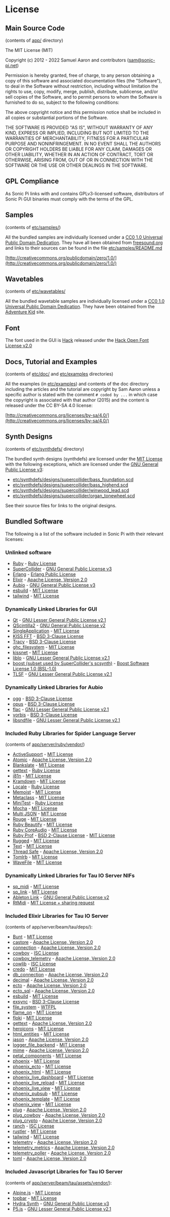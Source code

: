 # License

## Main Source Code

(contents of [app/](https://github.com/sonic-pi-net/sonic-pi/tree/stable/app) directory)

The MIT License (MIT)

Copyright (c) 2012 - 2022 Samuel Aaron and contributors (sam@sonic-pi.net)

Permission is hereby granted, free of charge, to any person obtaining a copy
of this software and associated documentation files (the "Software"), to deal
in the Software without restriction, including without limitation the rights
to use, copy, modify, merge, publish, distribute, sublicense, and/or sell
copies of the Software, and to permit persons to whom the Software is
furnished to do so, subject to the following conditions:

The above copyright notice and this permission notice shall be included in
all copies or substantial portions of the Software.

THE SOFTWARE IS PROVIDED "AS IS", WITHOUT WARRANTY OF ANY KIND, EXPRESS OR
IMPLIED, INCLUDING BUT NOT LIMITED TO THE WARRANTIES OF MERCHANTABILITY,
FITNESS FOR A PARTICULAR PURPOSE AND NONINFRINGEMENT. IN NO EVENT SHALL THE
AUTHORS OR COPYRIGHT HOLDERS BE LIABLE FOR ANY CLAIM, DAMAGES OR OTHER
LIABILITY, WHETHER IN AN ACTION OF CONTRACT, TORT OR OTHERWISE, ARISING FROM,
OUT OF OR IN CONNECTION WITH THE SOFTWARE OR THE USE OR OTHER DEALINGS IN
THE SOFTWARE.

## GPL Compliance

As Sonic Pi links with and contains GPLv3-licensed software, distributors of
Sonic Pi GUI binaries must comply with the terms of the GPL.

## Samples

(contents of [etc/samples/](https://github.com/sonic-pi-net/sonic-pi/tree/stable/etc/samples))

All the bundled samples are individually licensed under a
[CC0 1.0 Universal Public Domain Dedication](http://creativecommons.org/publicdomain/zero/1.0/). They
have all been obtained from [freesound.org](http://freesound.org) and
links to their sources can be found in the file
[etc/samples/README.md](https://github.com/sonic-pi-net/sonic-pi/blob/main/etc/samples/README.md)

[http://creativecommons.org/publicdomain/zero/1.0/](http://creativecommons.org/publicdomain/zero/1.0/)

## Wavetables

(contents of [etc/wavetables/](https://github.com/sonic-pi-net/sonic-pi/tree/stable/etc/wavetables)

All the bundled wavetable samples are individually licensed under a
[CC0 1.0 Universal Public Domain Dedication](http://creativecommons.org/publicdomain/zero/1.0/). They
have been obtained from the
[Adventure Kid](http://www.adventurekid.se/akrt/waveforms/adventure-kid-waveforms/)
site.

## Font

The font used in the GUI is [Hack](http://sourcefoundry.org/hack/) released under the [Hack Open Font License v2.0](https://github.com/chrissimpkins/Hack/blob/master/LICENSE.md)

## Docs, Tutorial and Examples

(contents of [etc/doc/](https://github.com/sonic-pi-net/sonic-pi/tree/stable/etc/doc) and [etc/examples](https://github.com/sonic-pi-net/sonic-pi/tree/stable/etc/examples) directories)

All the examples (in
[etc/examples](https://github.com/sonic-pi-net/sonic-pi/tree/stable/etc/examples))
and contents of the doc directory including the articles and the
tutorial are copyright by Sam Aaron unless a specific author is stated
with the comment `# coded by ...` in which case the copyright is
associated with that author (2015) and the content is released under the
CC BY-SA 4.0 license:

[http://creativecommons.org/licenses/by-sa/4.0/](http://creativecommons.org/licenses/by-sa/4.0/)

## Synth Designs

(contents of [etc/synthdefs/](https://github.com/sonic-pi-net/sonic-pi/tree/stable/etc/synthdefs) directory)

The bundled synth designs (synthdefs) are licensed under the [MIT License](http://opensource.org/licenses/MIT) with the following exceptions, which are licensed under the [GNU General Public License v3](https://www.gnu.org/licenses/gpl-3.0.html):

- [etc/synthdefs/designs/supercollider/bass_foundation.scd](https://github.com/sonic-pi-net/sonic-pi/tree/stable/etc/synthdefs/designs/supercollider/bass_foundation.scd)
- [etc/synthdefs/designs/supercollider/bass_highend.scd](https://github.com/sonic-pi-net/sonic-pi/tree/stable/etc/synthdefs/designs/supercollider/bass_highend.scd)
- [etc/synthdefs/designs/supercollider/winwood_lead.scd](https://github.com/sonic-pi-net/sonic-pi/tree/stable/etc/synthdefs/designs/supercollider/winwood_lead.scd)
- [etc/synthdefs/designs/supercollider/organ_tonewheel.scd](https://github.com/sonic-pi-net/sonic-pi/tree/stable/etc/synthdefs/designs/supercollider/organ_tonewheel.scd)

See their source files for links to the original designs.

## Bundled Software

The following is a list of the software included in Sonic Pi with their
relevant licenses:

### Unlinked software

- [Ruby](http://ruby-lang.org) - [Ruby License](https://www.ruby-lang.org/en/about/license.txt)
- [SuperCollider](http://supercollider.sourceforge.net) - [GNU General Public License v3](https://www.gnu.org/licenses/gpl-3.0.html)
- [Erlang](http://erlang.org) - [Erlang Public License](https://www.erlang.org/EPLICENSE)
- [Elixir](http://elixir-lang.org/) - [Apache License, Version 2.0](http://www.apache.org/licenses/LICENSE-2.0.html)
- [Aubio](http://aubio.org) - [GNU General Public License v3](https://www.gnu.org/licenses/gpl-3.0.html)
- [esbuild](https://esbuild.github.io/) - [MIT License](http://opensource.org/licenses/MIT)
- [tailwind](https://tailwindcss.com/) - [MIT License](http://opensource.org/licenses/MIT)

### Dynamically Linked Libraries for GUI

- [Qt](http://qt-project.org) - [GNU Lesser General Public License v2.1](https://www.gnu.org/licenses/lgpl-2.1.html)
- [QScintilla2](http://www.riverbankcomputing.com/software/qscintilla/intro) - [GNU General Public License v2](https://www.gnu.org/licenses/gpl-2.0.html)
- [SingleApplication](https://github.com/itay-grudev/SingleApplication) - [MIT License](http://opensource.org/licenses/MIT)
- [KISS FFT](https://github.com/mborgerding/kissfft) - [BSD 3-Clause License](http://opensource.org/licenses/BSD-3-Clause)
- [Tracy](https://bitbucket.org/wolfpld/tracy/src/master/) - [BSD 3-Clause License](http://opensource.org/licenses/BSD-3-Clause)
- [ghc_filesystem](https://github.com/gulrak/filesystem) - [MIT License](http://opensource.org/licenses/MIT)
- [kissnet](https://github.com/Ybalrid/kissnet) - [MIT License](http://opensource.org/licenses/MIT)
- [liblo](https://github.com/radarsat1/liblo) - [GNU Lesser General Public License v2.1](https://www.gnu.org/licenses/lgpl-2.1.html)
- [boost (subset used by SuperCollider's scsynth)](https://www.boost.org) - [Boost Software License 1.0 (BSL-1.0)](https://opensource.org/licenses/BSL-1.0)
- [TLSF](http://www.gii.upv.es/tlsf/) - [GNU Lesser General Public License v2.1](https://www.gnu.org/licenses/lgpl-2.1.html)

### Dynamically Linked Libraries for Aubio

- [ogg](https://github.com/xiph/ogg) - [BSD 3-Clause License](http://opensource.org/licenses/BSD-3-Clause)
- [opus](https://github.com/xiph/opus) - [BSD 3-Clause License](http://opensource.org/licenses/BSD-3-Clause)
- [flac](https://github.com/xiph/flac) - [GNU Lesser General Public License v2.1](https://www.gnu.org/licenses/lgpl-2.1.html)
- [vorbis](https://github.com/xiph/vorbis) - [BSD 3-Clause License](http://opensource.org/licenses/BSD-3-Clause)
- [libsndfile](http://www.mega-nerd.com/libsndfile/) - [GNU Lesser General Public License v2.1](https://www.gnu.org/licenses/lgpl-2.1.html)

### Included Ruby Libraries for Spider Language Server

(contents of [app/server/ruby/vendor/](https://github.com/sonic-pi-net/sonic-pi/tree/stable/app/server/ruby/vendor))

- [ActiveSupport](https://github.com/rails/rails/tree/master/activesupport) - [MIT License](http://opensource.org/licenses/MIT)
- [Atomic](http://github.com/headius/ruby-atomic) - [Apache License, Version 2.0](http://www.apache.org/licenses/LICENSE-2.0.html)
- [Blankslate](https://github.com/masover/blankslate) - [MIT License](http://opensource.org/licensesMIT)
- [gettext](https://github.com/ruby-gettext/gettext) - [Ruby License](https://www.ruby-lang.org/en/about/license.txt)
- [i81n](https://github.com/svenfuchs/i18n) - [MIT License](http://opensource.org/licenses/MIT)
- [Kramdown](http://kramdown.gettalong.org) - [MIT License](http://opensource.org/licenses/MIT)
- [Locale](https://github.com/ruby-gettext/locale) - [Ruby License](https://www.ruby-lang.org/en/about/license.txt)
- [Memoist](https://github.com/matthewrudy/memoist) - [MIT License](http://opensource.org/licenses/MIT)
- [Metaclass](https://github.com/floehopper/metaclass) - [MIT License](http://opensource.org/licenses/MIT)
- [MiniTest](http://ruby-doc.org/stdlib-2.0.0/libdoc/minitest/rdoc/MiniTest.html) - [Ruby License](https://www.ruby-lang.org/en/about/license.txt)
- [Mocha](http://gofreerange.com/mocha/docs/) - [MIT License](http://opensource.org/licenses/MIT)
- [Multi JSON](https://github.com/intridea/multi_json) - [MIT License](http://opensource.org/licenses/MIT)
- [Rouge](https://github.com/jneen/rouge) - [MIT License](http://opensource.org/licenses/MIT)
- [Ruby Beautify](https://github.com/erniebrodeur/ruby-beautify) - [MIT License](http://opensource.org/licenses/MIT)
- [Ruby CoreAudio](https://github.com/nagachika/ruby-coreaudio) - [MIT License](http://opensource.org/licenses/MIT)
- [Ruby Prof](https://github.com/ruby-prof/ruby-prof) - [BSD 2-Clause License](http://opensource.org/licenses/BSD-2-Clause) - [MIT License](http://opensource.org/licenses/MIT)
- [Rugged](https://github.com/libgit2/rugged) - [MIT License](http://opensource.org/licenses/MIT)
- [Text](https://github.com/threedaymonk/text) - [MIT License](http://opensource.org/licenses/MIT)
- [Thread Safe](https://github.com/ruby-concurrency/thread_safe) - [Apache License, Version 2.0](http://www.apache.org/licenses/LICENSE-2.0.html)
- [Tomlrb](https://github.com/fbernier/tomlrb) - [MIT License](http://opensource.org/licenses/MIT)
- [WaveFile](https://github.com/jstrait/wavefile/) - [MIT License](http://opensource.org/licenses/MIT)

### Dynamically Linked Libraries for Tau IO Server NIFs

- [sp_midi](https://github.com/sonic-pi-net/sp_midi) - [MIT License](http://opensource.org/licenses/MIT)
- [sp_link](https://github.com/sonic-pi-net/sp_link) - [MIT License](http://opensource.org/licenses/MIT)
- [Ableton Link](https://github.com/Ableton/link) - [GNU General Public License v2](https://www.gnu.org/licenses/gpl-2.0.html)
- [RtMidi](https://github.com/thestk/rtmidi) - [MIT License + sharing request](https://github.com/thestk/rtmidi/blob/master/LICENSE)

### Included Elixir Libraries for Tau IO Server

(contents of app/server/beam/tau/deps/):

- [Bunt](https://github.com/rrrene/bunt) - [MIT License](http://opensource.org/licenses/MIT)
- [castore](https://github.com/elixir-mint/castore) - [Apache License, Version 2.0](http://www.apache.org/licenses/LICENSE-2.0.html)
- [connection](https://github.com/elixir-ecto/connection) - [Apache License, Version 2.0](http://www.apache.org/licenses/LICENSE-2.0.html)
- [cowboy](https://github.com/ninenines/cowboy) - [ISC License](https://opensource.org/licenses/ISC)
- [cowboy_telemetry](https://github.com/beam-telemetry/cowboy_telemetry) - [Apache License, Version 2.0](http://www.apache.org/licenses/LICENSE-2.0.html)
- [cowlib](https://github.com/ninenines/cowlib) - [ISC License](https://opensource.org/licenses/ISC)
- [credo](https://github.com/rrrene/credo) - [MIT License](http://opensource.org/licenses/MIT)
- [db_connection](https://github.com/elixir-ecto/db_connection) - [Apache License, Version 2.0](http://www.apache.org/licenses/LICENSE-2.0.html)
- [decimal](https://github.com/ericmj/decimal) - [Apache License, Version 2.0](http://www.apache.org/licenses/LICENSE-2.0.html)
- [ecto](https://github.com/elixir-ecto/ecto) - [Apache License, Version 2.0](http://www.apache.org/licenses/LICENSE-2.0.html)
- [ecto_sql](https://github.com/elixir-ecto/ecto_sql) - [Apache License, Version 2.0](http://www.apache.org/licenses/LICENSE-2.0.html)
- [esbuild](https://github.com/phoenixframework/esbuild) - [MIT License](http://opensource.org/licenses/MIT)
- [exsync](https://github.com/falood/exsync) - [BSD 3-Clause License](http://opensource.org/licenses/BSD-3-Clause)
- [file_system](https://github.com/falood/file_system) - [WTFPL](http://www.wtfpl.net/)
- [flame_on](https://github.com/DockYard/flame_on) - [MIT License](http://opensource.org/licenses/MIT)
- [floki](https://github.com/philss/floki) - [MIT License](http://opensource.org/licenses/MIT)
- [gettext](https://github.com/elixir-gettext/gettext) - [Apache License, Version 2.0](http://www.apache.org/licenses/LICENSE-2.0.html)
- [heroicons](https://github.com/mveytsman/heroicons_elixir) - [MIT License](http://opensource.org/licenses/MIT)
- [html_entities](https://github.com/martinsvalin/html_entities) - [MIT License](http://opensource.org/licenses/MIT)
- [jason](https://github.com/michalmuskala/jason) - [Apache License, Version 2.0](http://www.apache.org/licenses/LICENSE-2.0.html)
- [logger_file_backend](https://github.com/onkel-dirtus/logger_file_backend) - [MIT License](http://opensource.org/licenses/MIT)
- [mime](https://github.com/elixir-plug/mime) - [Apache License, Version 2.0](http://www.apache.org/licenses/LICENSE-2.0.html)
- [petal_components](https://github.com/petalframework/petal_components) - [MIT License](http://opensource.org/licenses/MIT)
- [phoenix](https://github.com/phoenixframework/phoenix) - [MIT License](http://opensource.org/licenses/MIT)
- [phoenix_ecto](https://github.com/phoenixframework/phoenix_ecto) - [MIT License](http://opensource.org/licenses/MIT)
- [phoenix_html](https://github.com/phoenixframework/phoenix_html) - [MIT License](http://opensource.org/licenses/MIT)
- [phoenix_live_dashboard](https://github.com/phoenixframework/phoenix_live_dashboard) - [MIT License](http://opensource.org/licenses/MIT)
- [phoenix_live_reload](https://github.com/phoenixframework/phoenix_live_reload) - [MIT License](http://opensource.org/licenses/MIT)
- [phoenix_live_view](https://github.com/phoenixframework/phoenix_live_view) - [MIT License](http://opensource.org/licenses/MIT)
- [phoenix_pubsub](https://github.com/phoenixframework/phoenix_pubsub) - [MIT License](http://opensource.org/licenses/MIT)
- [phoenix_template](https://github.com/phoenixframework/phoenix_template) - [MIT License](http://opensource.org/licenses/MIT)
- [phoenix_view](https://github.com/phoenixframework/phoenix_view) - [MIT License](http://opensource.org/licenses/MIT)
- [plug](https://github.com/elixir-plug/plug) - [Apache License, Version 2.0](http://www.apache.org/licenses/LICENSE-2.0.html)
- [plug_cowboy](https://github.com/elixir-plug/plug_cowboy) - [Apache License, Version 2.0](http://www.apache.org/licenses/LICENSE-2.0.html)
- [plug_crypto](https://github.com/elixir-plug/plug_crypto) - [Apache License, Version 2.0](http://www.apache.org/licenses/LICENSE-2.0.html)
- [ranch](https://github.com/ninenines/ranch) - [ISC License](https://opensource.org/licenses/ISC)
- [rustler](https://github.com/rusterlium/rustler) - [MIT License](http://opensource.org/licenses/MIT)
- [tailwind](https://github.com/phoenixframework/tailwind) - [MIT License](http://opensource.org/licenses/MIT)
- [telemetry](https://github.com/beam-telemetry/telemetry) - [Apache License, Version 2.0](http://www.apache.org/licenses/LICENSE-2.0.html)
- [telemetry_metrics](https://github.com/beam-telemetry/telemetry_metrics) - [Apache License, Version 2.0](http://www.apache.org/licenses/LICENSE-2.0.html)
- [telemetry_poller](https://github.com/beam-telemetry/telemetry_poller) - [Apache License, Version 2.0](http://www.apache.org/licenses/LICENSE-2.0.html)
- [toml](https://github.com/bitwalker/toml-elixir) - [Apache License, Version 2.0](http://www.apache.org/licenses/LICENSE-2.0.html)

### Included Javascript Libraries for Tau IO Server

(contents of [app/server/beam/tau/assets/vendor/](https://github.com/sonic-pi-net/sonic-pi/tree/stable/app/server/beam/tau/assets/vendor)):

- [Alpine.js](https://github.com/alpinejs/alpine) - [MIT License](http://opensource.org/licenses/MIT)
- [topbar](http://buunguyen.github.io/topbar) - [MIT License](http://opensource.org/licenses/MIT)
- [Hydra Synth](https://github.com/hydra-synth/hydra-synth) - [GNU General Public License v3](https://www.gnu.org/licenses/gpl-3.0.html)
- [P5.js](https://github.com/processing/p5.js) - [GNU Lesser General Public License v2.1](https://www.gnu.org/licenses/lgpl-2.1.html)
